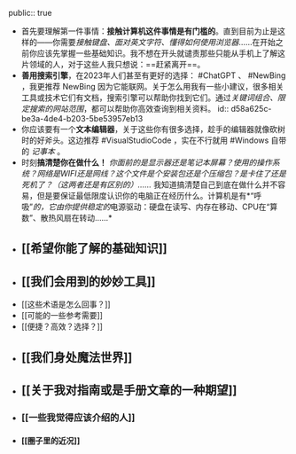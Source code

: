 public:: true

- 首先要理解第一件事情：**接触计算机这件事情是有门槛的**。直到目前为止是这样的——你需要*接触键盘、面对英文字符、懂得如何使用浏览器*……在开始之前你应该先掌握一些基础知识。我不想在开头就谴责那些只能从手机上了解这片领域的人，对于这些人我只想说：==赶紧离开==。
- **善用搜索引擎**，在2023年人们甚至有更好的选择： #ChatGPT 、 #NewBing ，我更推荐 NewBing 因为它能联网。关于怎么用我有一些小建议，很多相关工具或技术它们有文档，搜索引擎可以帮助你找到它们。通过*关键词组合、限定搜索的网站范围*，都可以帮助你高效查询到相关资料。
  id:: d58a625c-be3a-4de4-b203-5be53957eb13
- 你应该要有一个**文本编辑器**，关于这些你有很多选择，趁手的编辑器就像砍树时的好斧头。这边推荐 #VisualStudioCode ，实在不行就用 #Windows 自带的 _记事本_ 。
- 时刻**搞清楚你在做什么！** *你面前的是显示器还是笔记本屏幕？使用的操作系统？网络是WIFI还是网线？这个文件是个安装包还是个压缩包？是卡住了还是死机了？（这两者还是有区别的）……* 我知道搞清楚自己到底在做什么并不容易，但是要保证最低限度认识你的电脑正在经历什么。计算机是有*“呼吸”*的，它由你提供稳定的*电源驱动：硬盘在读写、内存在移动、CPU在“算数”、散热风扇在转动……*
- ## [[希望你能了解的基础知识]]
- ## [[我们会用到的妙妙工具]]
- [[这些术语是怎么回事？]]
- [[可能的一些参考需要]]
- [[便捷？高效？选择？]]
- ## [[我们身处魔法世界]]
- ## [[关于我对指南或是手册文章的一种期望]]
- ### [[一些我觉得应该介绍的人]]
- #### [[圈子里的近况]]